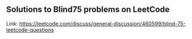 ## Solutions to Blind75 problems on LeetCode
Link: https://leetcode.com/discuss/general-discussion/460599/blind-75-leetcode-questions
